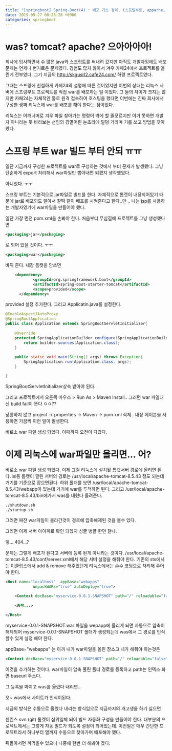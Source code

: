 ```yaml
---
title: "[springboot] Spring-Boot(4) : 배포 기초 정리, (스프링부트, appache, tomcat, maven)"
date: 2019-09-27 08:26:28 +0900
categories: springboot
---
```


# was? tomcat? apache? 으아아아아!
회사에 입사하면서 수 많은 java와 스크립트를 써내려 갔지만 아직도 개발자임에도 
배포 문제는 언제나 번거로운 문제였다. 경험도 많지 않아서 겨우 카페24에서
프로젝트롤 올린게 전부였다. 그기 지금의 http://skgusrl2.cafe24.com/ 하랑 프로젝트였다.

그때는 스프링에 친철하게 카페24의 설명에 따른 것이었지만
이번의 상대는 리눅스 서버에 스프링부트 프로젝트를 직접 war를 배포하는 일 이었다.
그 둘의 차이가 크지는 않지만 카페24는 자체적안 툴로 원격 접속하여 호스팅을 했다면
이번에는 진짜 회사에서 구성한 생짜 리눅스에 war를 배포를 해야 한다는 점이었다.

리눅스는 어깨너머로 겨우 파일 찾아가는 명령어 밖에 할 줄모르지만 
이거 못하면 개발자 아니라는 듯 바라보는 선임의 경멸어린 눈초리에 덜덩 거리며
기를 쓰고 방법을 찾아 봤다. 

# 스프링 부트 war 빌드 부터 안되 ㅠㅠ
일단 지금까지 구성한 프로젝트를 war로 구성하는 것에서 부터 문제가 발생했다.
그냥 단순하게 export 처리해서 war파일만 뽑아내면 되겠지 생각했었다. 

아니었다. ㅜㅜ

스프링 부트는 기본적으로 jar파일로 빌드를 한다. 자체적으로 톰캣이 내장되어있기 때문에
jar로 배포되도 알아서 찰떡 같이 배포를 시켜준다고 한다..만 .. 나는 jsp를 사용하는 개발자였기에 war파일을 만들어야 했다.

일단 가장 먼전 pom.xml을 손봐야 한다. 처음부터 무심결에 프로젝트를 그냥 생성했다면 

```xml
<packaging>jar</packaging>
```
로 되어 있을 것이다. ㅜㅜ

```xml
<packaging>war</packaging>
```

바꿔 준다. 내장 톰캣을 안쓰면

```xml
	<dependency>
     		<groupId>org.springframework.boot</groupId>
      		<artifactId>spring-boot-starter-tomcat</artifactId>
    		<scope>provided</scope>
	  </dependency>		
```
<scope>provided</scope> 설정 추가한다. 
그리고 Applicatin.java를 설정한다.

```java
@EnableAspectJAutoProxy
@SpringBootApplication
public class Application extends SpringBootServletInitializer{
	
	@Override
	protected SpringApplicationBuilder configure(SpringApplicationBuilder builder) {
		return builder.sources(Application.class);
	}
	
	public static void main(String[] args) throws Exception{
		SpringApplication.run(Application.class, args);
	}

}
```
SpringBootServletInitializer상속 받아야 된다.

그리고 프로젝트에서 오른쪽 마우스 > Run As > Maven Install.. 
그러면 war 파일대신 build fail이 뜬다 ㅇㅇ??

당황하지 않고
project -> properties -> Maven -> pom.xml 삭제..
내장 메이븐을 사용하면 가끔씩 이런 일이 발생한다.

비로소 war 파일 생성 돠었다. 이때까지 오전이 다갔다.

# 이제 리눅스에 war파일만 올리면... 어?

비로소 war 파일 생성 돠었다. 이제 그걸 리눅스에 설치됱 톰캣서버 경로에 올리면 된다.
보통 톰캣이 깔린 서버의 경로는 
/usr/local/apache-tomcat-8.5.43 정도 되는데
거기를 기준으로 잡으면된다.
하위 폴더를 보면 /usr/local/apache-tomcat-8.5.43/webapp이 있는데 거기에 war를 투척하면 된다.
그리고 /usr/local/apache-tomcat-8.5.43/bin에가서 was를 내렸다 올려준다.

```sh
./shutdown.sh
./startup.sh
```
그러면 짜잔 war파일이 올라간것이 경로에 압축해제된 것을 볼수 있다.

그러면 이제 서버 아이피로 확인 되겠지 싱글 벙글 한던 찰나. 

엫... 404...?

문제는 그렇게 배포가 된다고 서버에 등록 된게 아니라는 것이다.
/usr/local/apache-tomcat-8.5.43/conf/server.xml에서 해당 서버 설정을 해줘야 한다.
기존의 sts에서는 이클립스에서 add & remove 해주었던게 리눅스에서는 손수 코딩으로 처리해 주어야 한다.

```xml
<Host name="localhost"  appBase="webapps"
            unpackWARs="true" autoDeploy="true">

    <Context docBase="myservice-0.0.1-SNAPSHOT" path="/" reloadable="false"/> 
        
    <중략...>

</Host>
```
myservice-0.0.1-SNAPSHOT.war 파일을 wepapp에 올리게 되면 자동으로 
압축이 해제되어 myservice-0.0.1-SNAPSHOT 폴더가 생성되는데 was에서 그 경로를 인식할수 있게
설정 해야 한다.

appBase="webapps" 는 아까 내가 war파일을 올린 장소고
내가 해줘야 하는것은

```xml
<Context docBase="myservice-0.0.1-SNAPSHOT" path="/" reloadable="false"/> 
```

이것을 추가하는 것이다. war파일이 압축 풀린 폴더 경로를 등록하고 path는 인덱스 화면 baseurl 주소다.

그 등록을 마치고 was를 올렸다 내리면..

오~ was에서 사이트가 인식이된다.

지금의 방식은 수동으로 올렸다 내리는 방식임으로 
지금까지의 개고생을 하기 싫으면

젠킨스 svn (git) 톰켓이 삼위일체 되어 빌드 자동화 구성을 만들어야 한다.
대부분의 프로젝트에서는 그렇게 자동 빌드가 되도록 설정이 되어있는데.
이번일은 매우 간단한 프로젝트라서 하나부터 열까지 수동으로 찾아가며 배포해야 했다. 

뒤돌아서면 까먹을수 있으니 나중에 한번 더 해봐야 겠다.










